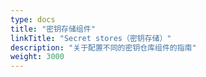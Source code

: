 ```yaml
---
type: docs
title: "密钥存储组件"
linkTitle: "Secret stores（密钥存储）"
description: "关于配置不同的密钥仓库组件的指南"
weight: 3000
---
```


